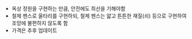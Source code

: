 - 옥상 정원을 구현하는 만큼, 안전에도 최선을 기해야함
- 철제 펜스로 울타리를 구현하되, 철제 펜스는 얇고 튼튼한 재질(쇠) 등으로 구현하여 조망에 불편하지 않도록 함
- 가격은 추후 업데이트